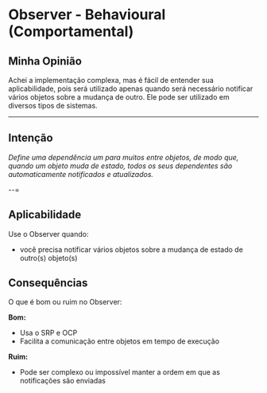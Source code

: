 # Observer - Behavioural (Comportamental)

## Minha Opinião

Achei a implementação complexa, mas é fácil de entender sua aplicabilidade, pois será utilizado apenas quando será necessário notificar vários objetos sobre a mudança de outro. Ele pode ser utilizado em diversos tipos de sistemas.

---

## Intenção

*Define uma dependência um para muitos entre objetos, de modo que, quando um objeto muda de estado, todos os seus dependentes são automaticamente notificados e atualizados.*

--=

## Aplicabilidade

Use o Observer quando:

- você precisa notificar vários objetos sobre a mudança de estado de outro(s) objeto(s) 

## Consequências

O que é bom ou ruim no Observer:

**Bom:**
- Usa o SRP e OCP
- Facilita a comunicação entre objetos em tempo de execução

**Ruim:**
- Pode ser complexo ou impossível manter a ordem em que as notificações são enviadas